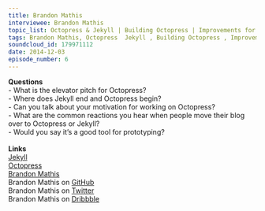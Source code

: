 ```yaml
--- 
title: Brandon Mathis
interviewee: Brandon Mathis
topic_list: Octopress & Jekyll | Building Octopress | Improvements for blogs | Prototyping
tags: Brandon Mathis, Octopress  Jekyll , Building Octopress , Improvements for blogs , Prototyping
soundcloud_id: 179971112
date: 2014-12-03
episode_number: 6
---
```

 
<p class="show_notes_display"><b>Questions</b><br>- What is the elevator pitch for Octopress?<br>- Where does Jekyll end and Octopress begin?<br>- Can you talk about your motivation for working on Octopress?<br>- What are the common reactions you hear when people move their blog over to Octopress or Jekyll?<br>- Would you say it’s a good tool for prototyping?<br><br><b>Links</b><br><a rel="nofollow" target="_blank" href="http://jekyllrb.com/">Jekyll</a><br><a rel="nofollow" target="_blank" href="http://octopress.org/">Octopress</a><br><a rel="nofollow" target="_blank" href="http://brandonmathis.com/">Brandon Mathis</a><br>Brandon Mathis on <a rel="nofollow" target="_blank" href="https://github.com/imathis">GitHub</a><br>Brandon Mathis on <a rel="nofollow" target="_blank" href="https://twitter.com/imathis">Twitter</a><br>Brandon Mathis on <a rel="nofollow" target="_blank" href="https://dribbble.com/imathis">Dribbble</a><br><br><br></p>
